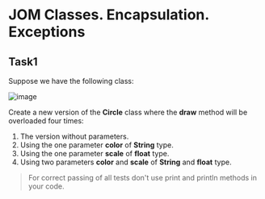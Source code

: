 # JOM Classes. Encapsulation. Exceptions
## Task1

Suppose we have the following class:

![image](https://user-images.githubusercontent.com/61456363/168443353-561613d4-8f4e-4fb8-9988-4becf10007e6.png)

Create a new version of the **Circle** class where the **draw** method will be overloaded four times:

1. The version without parameters.
2. Using the one parameter **color** of **String** type.
3. Using the one parameter **scale** of **float** type.
4. Using two parameters **color** and **scale** of **String** and **float** type.

> For correct passing of all tests don't use print and println methods in your code.
